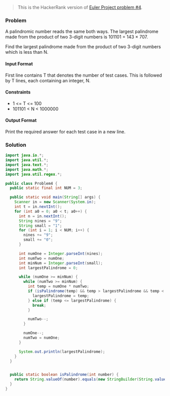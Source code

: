 
> This is the HackerRank version of [Euler Project problem #4](https://www.hackerrank.com/contests/projecteuler/challenges/euler004/problem).

### Problem

A palindromic number reads the same both ways. The largest palindrome made from the product of two 3-digit numbers is 101101 = 143 × 707.

Find the largest palindrome made from the product of two 3-digit numbers which is less than N.

#### Input Format

First line contains T that denotes the number of test cases. This is followed by T lines, each containing an integer, N.

#### Constraints

- 1 <= T <= 100
- 101101 < N < 1000000

#### Output Format

Print the required answer for each test case in a new line.

### Solution

```java
import java.io.*;
import java.util.*;
import java.text.*;
import java.math.*;
import java.util.regex.*;

public class Problem4 {
  public static final int NUM = 3;

  public static void main(String[] args) {
    Scanner in = new Scanner(System.in);
    int t = in.nextInt();
    for (int a0 = 0; a0 < t; a0++) {
      int n = in.nextInt();
      String nines = "9";
      String small = "1";
      for (int i = 1; i < NUM; i++) {
        nines += "9";
        small += "0";
      }

      int numOne = Integer.parseInt(nines);
      int numTwo = numOne;
      int minNum = Integer.parseInt(small);
      int largestPalindrome = 0;

      while (numOne >= minNum) {
        while (numTwo >= minNum) {
          int temp = numOne * numTwo;
          if (isPalindrome(temp) && temp > largestPalindrome && temp < n) {
            largestPalindrome = temp;
          } else if (temp <= largestPalindrome) {
            break;
          }

          numTwo--;
        }

        numOne--;
        numTwo = numOne;
      }

      System.out.println(largestPalindrome);
    }
  }


  public static boolean isPalindrome(int number) {
    return String.valueOf(number).equals(new StringBuilder(String.valueOf(number)).reverse().toString());
  }
}
```
